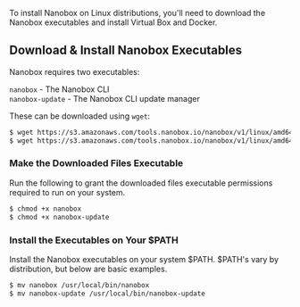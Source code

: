 To install Nanobox on Linux distributions, you'll need to download the Nanobox executables and install Virtual Box and Docker.

## Download & Install Nanobox Executables
Nanobox requires two executables:

`nanobox` - The Nanobox CLI  
`nanobox-update` - The Nanobox CLI update manager

These can be downloaded using `wget`:

```bash
$ wget https://s3.amazonaws.com/tools.nanobox.io/nanobox/v1/linux/amd64/nanobox
$ wget https://s3.amazonaws.com/tools.nanobox.io/nanobox/v1/linux/amd64/nanobox-update
```

### Make the Downloaded Files Executable
Run the following to grant the downloaded files executable permissions required to run on your system.

```bash
$ chmod +x nanobox
$ chmod +x nanobox-update
```

### Install the Executables on Your $PATH
Install the Nanobox executables on your system $PATH. $PATH's vary by distribution, but below are basic examples.

```bash
$ mv nanobox /usr/local/bin/nanobox
$ mv nanobox-update /usr/local/bin/nanobox-update
```
